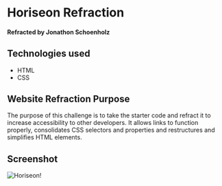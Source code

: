 # Horiseon Refraction

#### Refracted by Jonathon Schoenholz

## Technologies used

* HTML
* CSS

## Website Refraction Purpose

The purpose of this challenge is to take the starter code and refract it to increase accessibility to other developers. It allows links to function properly, consolidates CSS selectors and properties and restructures and simplifies HTML elements.


## Screenshot
![Horiseon](https://user-images.githubusercontent.com/92822589/140654725-9e4ae645-23b7-4cac-a797-50f0e4f2475e.png)!

